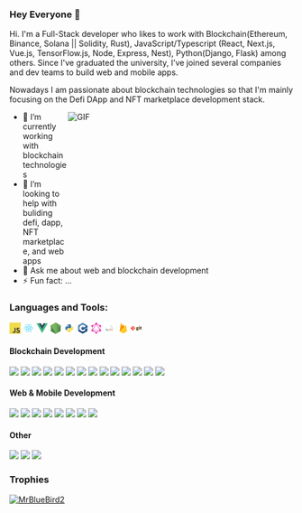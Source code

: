 ### Hey Everyone 👋

Hi. I'm a Full-Stack developer who likes to work with Blockchain(Ethereum, Binance, Solana || Solidity, Rust), JavaScript/Typescript (React, Next.js, Vue.js, TensorFlow.js, Node, Express, Nest), Python(Django, Flask) among others. Since I've graduated the university, I’ve joined several companies and dev teams to build web and mobile apps.

Nowadays I am passionate about blockchain technologies so that I'm mainly focusing on the Defi DApp and NFT marketplace development stack.

<img align="right" alt="GIF" src="https://github.com/evercreativedev/evercreativedev/blob/main/dev.gif" width="400" height="256" />

- 🌱 I’m currently working with blockchain technologies
- 🤔 I’m looking to help with buliding defi, dapp, NFT marketplace, and web apps
- 💬 Ask me about web and blockchain development
- ⚡ Fun fact: ...


### Languages and Tools:

<code><img height="20" src="https://raw.githubusercontent.com/github/explore/80688e429a7d4ef2fca1e82350fe8e3517d3494d/topics/javascript/javascript.png"></code>
<code><img height="20" src="https://raw.githubusercontent.com/github/explore/80688e429a7d4ef2fca1e82350fe8e3517d3494d/topics/react/react.png"></code>
<code><img height="20" src="https://raw.githubusercontent.com/github/explore/80688e429a7d4ef2fca1e82350fe8e3517d3494d/topics/vue/vue.png"></code>
<code><img height="20" src="https://raw.githubusercontent.com/github/explore/80688e429a7d4ef2fca1e82350fe8e3517d3494d/topics/nodejs/nodejs.png"></code>
<code><img height="20" src="https://raw.githubusercontent.com/github/explore/80688e429a7d4ef2fca1e82350fe8e3517d3494d/topics/python/python.png"></code>
<code><img height="20" src="https://raw.githubusercontent.com/github/explore/80688e429a7d4ef2fca1e82350fe8e3517d3494d/topics/cpp/cpp.png"></code>
<code><img height="20" src="https://raw.githubusercontent.com/github/explore/5c058a388828bb5fde0bcafd4bc867b5bb3f26f3/topics/graphql/graphql.png"></code>
<code><img height="20" src="https://raw.githubusercontent.com/github/explore/80688e429a7d4ef2fca1e82350fe8e3517d3494d/topics/mysql/mysql.png"></code>
<code><img height="20" src="https://raw.githubusercontent.com/github/explore/80688e429a7d4ef2fca1e82350fe8e3517d3494d/topics/firebase/firebase.png"></code>
<code><img height="20" src="https://raw.githubusercontent.com/github/explore/80688e429a7d4ef2fca1e82350fe8e3517d3494d/topics/git/git.png"></code>

#### Blockchain Development
![](https://img.shields.io/badge/Network-BitCoin-informational?style=flat&logo=bitcoin&logoColor=white&color=3bac3a)
![](https://img.shields.io/badge/Network-Ethereum-informational?style=flat&logo=ethereum&logoColor=white&color=3bac3a)
![](https://img.shields.io/badge/Network-Binance-informational?style=flat&logo=binance&logoColor=white&color=3bac3a)
![](https://img.shields.io/badge/Network-Solana-informational?style=flat&logo=solana&logoColor=white&color=3bac3a)
![](https://img.shields.io/badge/Language-Solidity-informational?style=flat&logo=solidity&logoColor=white&color=3bac3a)
![](https://img.shields.io/badge/Language-Rust-informational?style=flat&logo=rust&logoColor=white&color=3bac3a)
![](https://img.shields.io/badge/Framework-Web3-informational?style=flat&logo=web3&logoColor=white&color=3bac3a)
![](https://img.shields.io/badge/Token-ERC721-informational?style=flat&logo=erc721&logoColor=white&color=3bac3a)
![](https://img.shields.io/badge/Token-ERC1155-informational?style=flat&logo=erc1155&logoColor=white&color=3bac3a)
![](https://img.shields.io/badge/Token-ERC20-informational?style=flat&logo=erc20&logoColor=white&color=3bac3a)
![](https://img.shields.io/badge/Contract-SmartContract-informational?style=flat&logo=erc20&logoColor=white&color=3bac3a)
![](https://img.shields.io/badge/Build-DApp-informational?style=flat&logo=erc20&logoColor=white&color=3bac3a)
![](https://img.shields.io/badge/Build-NFTmarketplace-informational?style=flat&logo=erc20&logoColor=white&color=3bac3a)
![](https://img.shields.io/badge/Build-MobileWallet-informational?style=flat&logo=erc20&logoColor=white&color=3bac3a)


#### Web & Mobile Development
![](https://img.shields.io/badge/Framework-React-informational?style=flat&logo=react&logoColor=white&color=3bac3a)
![](https://img.shields.io/badge/Framework-Vue-informational?style=flat&logo=vue.js&logoColor=white&color=3bac3a)
![](https://img.shields.io/badge/Framework-Angular-informational?style=flat&logo=angular&logoColor=white&color=3bac3a)
![](https://img.shields.io/badge/Framework-Electron-informational?style=flat&logo=electron&logoColor=white&color=3bac3a)
![](https://img.shields.io/badge/Framework-React_Native-informational?style=flat&logo=react&logoColor=white&color=3bac3a)
![](https://img.shields.io/badge/Framework-Ionic-informational?style=flat&logo=ionic&logoColor=white&color=3bac3a)
![](https://img.shields.io/badge/Language-JavaScript-informational?style=flat&logo=javascript&logoColor=white&color=3bac3a)
![](https://img.shields.io/badge/Language-TypeScript-informational?style=flat&logo=typescript&logoColor=white&color=3bac3a)

#### Other
![](https://img.shields.io/badge/CI/CD-Github_Action-informational?style=flat&logo=github&logoColor=white&color=3bac3a)
![](https://img.shields.io/badge/CI/CD-Jenkins-informational?style=flat&logo=jenkins&logoColor=white&color=3bac3a)
![](https://img.shields.io/badge/CI/CD-Circle_CI-informational?style=flat&logo=circleci&logoColor=white&color=3bac3a)



### Trophies

<p align="left"> <a href=#><img src="https://github-profile-trophy.vercel.app/?username=MrBlueBird2&row=2&column=6&theme=onedark&column=8&no-frame=false&no-bg=false" alt="MrBlueBird2"></a></p>
